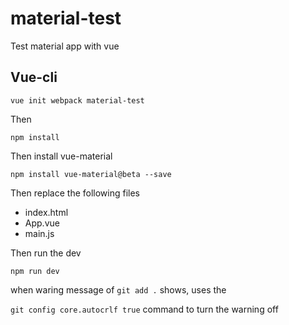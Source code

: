 # material-test
Test material app with vue

## Vue-cli

`vue init webpack material-test`

Then 

`npm install`

Then install vue-material

`npm install vue-material@beta --save`

Then replace the following files

- index.html
- App.vue
- main.js

Then run the dev

`npm run dev`


when waring message of `git add .` shows, uses the

`git config core.autocrlf true` command to turn the warning off
